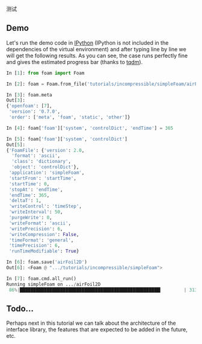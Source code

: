 测试

## Demo

Let's run the demo code in [IPython](https://github.com/ipython/ipython) (IPython is not included in the dependencies of the virtual environment) and after typing line by line we will get the following results. As you can see, the case runs perfectly fine and gives the estimated progress bar (thanks to [tqdm](https://github.com/tqdm/tqdm)).

```python
In [1]: from foam import Foam

In [2]: foam = Foam.from_file('tutorials/incompressible/simpleFoam/airFoil2D.yaml')

In [3]: foam.meta
Out[3]:
{'openfoam': [7],
 'version': '0.7.0',
 'order': ['meta', 'foam', 'static', 'other']}

In [4]: foam['foam']['system', 'controlDict', 'endTime'] = 365

In [5]: foam['foam']['system', 'controlDict']
Out[5]:
{'FoamFile': {'version': 2.0,
  'format': 'ascii',
  'class': 'dictionary',
  'object': 'controlDict'},
 'application': 'simpleFoam',
 'startFrom': 'startTime',
 'startTime': 0,
 'stopAt': 'endTime',
 'endTime': 365,
 'deltaT': 1,
 'writeControl': 'timeStep',
 'writeInterval': 50,
 'purgeWrite': 0,
 'writeFormat': 'ascii',
 'writePrecision': 6,
 'writeCompression': False,
 'timeFormat': 'general',
 'timePrecision': 6,
 'runTimeModifiable': True}

In [6]: foam.save('airFoil2D')
Out[6]: <Foam @ ".../tutorials/incompressible/simpleFoam">

In [7]: foam.cmd.all_run()
Running simpleFoam on .../airFoil2D
 86%|████████████████████████████████████████████████████▎        | 313.0/365.0 [00:06<00:01, 50.01it/s]
```



## Todo...

Perhaps next in this tutorial we can talk about the architecture of the interface library, the features that are expected to be added in the future, etc.
